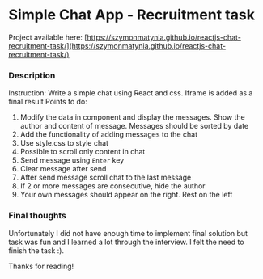 # Simple Chat App - Recruitment task

Project available here: [https://szymonmatynia.github.io/reactjs-chat-recruitment-task/](https://szymonmatynia.github.io/reactjs-chat-recruitment-task/)

### Description
Instruction: Write a simple chat using React and css. Iframe is added as a final result Points to do:
1. Modify the data in component and display the messages. Show the author and content of message. Messages should be sorted by date
2. Add the functionality of adding messages to the chat
3. Use style.css to style chat
4. Possible to scroll only content in chat
5. Send message using `Enter` key
6. Clear message after send
7. After send message scroll chat to the last message
8. If 2 or more messages are consecutive, hide the author
9. Your own messages should appear on the right. Rest on the left


### Final thoughts
Unfortunately I did not have enough time to implement final solution but task was fun and I learned a lot through the interview.
I felt the need to finish the task :).

Thanks for reading!
